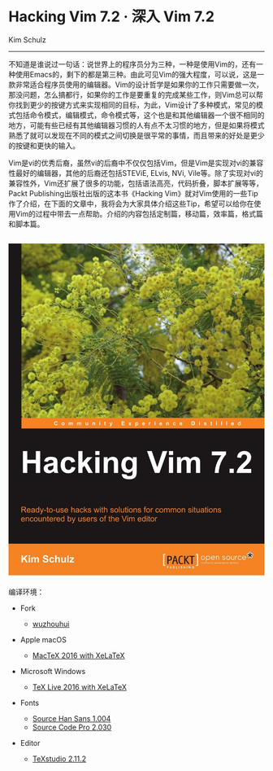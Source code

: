 # Hacking Vim 7.2 · 深入 Vim 7.2
Kim Schulz

---
不知道是谁说过一句话：说世界上的程序员分为三种，一种是使用Vim的，还有一种使用Emacs的，剩下的都是第三种。由此可见Vim的强大程度，可以说，这是一款非常适合程序员使用的编辑器。Vim的设计哲学是如果你的工作只需要做一次，那没问题，怎么搞都行，如果你的工作是要重复的完成某些工作，则Vim总可以帮你找到更少的按键方式来实现相同的目标，为此，Vim设计了多种模式，常见的模式包括命令模式，编辑模式，命令模式等，这个也是和其他编辑器一个很不相同的地方，可能有些已经有其他编辑器习惯的人有点不太习惯的地方，但是如果将模式熟悉了就可以发现在不同的模式之间切换是很平常的事情，而且带来的好处是更少的按键和更快的输入。

Vim是vi的优秀后裔，虽然vi的后裔中不仅仅包括Vim，但是Vim是实现对vi的兼容性最好的编辑器，其他的后裔还包括STEViE, ELvis, NVi, Vile等。除了实现对vi的兼容性外，Vim还扩展了很多的功能，包括语法高亮，代码折叠，脚本扩展等等，Packt Publishing出版社出版的这本书《Hacking Vim》就对Vim使用的一些Tip作了介绍，在下面的文章中，我将会为大家具体介绍这些Tip，希望可以给你在使用Vim的过程中带去一点帮助。介绍的内容包括定制篇，移动篇，效率篇，格式篇和脚本篇。

![Hacking Vim](https://github.com/M-Mono/Hacking_Vim/raw/master/Frontmatter.jpg)
---

编译环境：
+ Fork
  - [wuzhouhui](https://github.com/wuzhouhui/hacking_vim)


+ Apple macOS
  - [MacTeX 2016 with XeLaTeX](https://www.tug.org/mactex/)


+ Microsoft Windows
  - [TeX Live 2016 with XeLaTeX](https://www.tug.org/texlive/)


+ Fonts
  - [Source Han Sans 1.004](https://github.com/adobe-fonts/source-han-sans)
  - [Source Code Pro 2.030](https://github.com/adobe-fonts/source-code-pro)


+ Editor
  - [TeXstudio 2.11.2](http://texstudio.sourceforge.net/)
